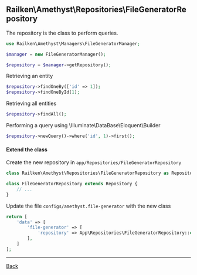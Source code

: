 ## Railken\Amethyst\Repositories\FileGeneratorRepository

The repository is the class to perform queries.

```php
use Railken\Amethyst\Managers\FileGeneratorManager;

$manager = new FileGeneratorManager();

$repository = $manager->getRepository();

```

Retrieving an entity

```php
$repository->findOneBy(['id' => 1]);
$repository->findOneById(1);

```

Retrieving all entities

```php
$repository->findAll();
```

Performing a query using \Illuminate\DataBase\Eloquent\Builder

```php
$repository->newQuery()->where('id', 1)->first();

```

#### Extend the class

Create the new repository in `app/Repositories/FileGeneratorRepository`
```php
class Railken\Amethyst\Repositories\FileGeneratorRepository as Repository;

class FileGeneratorRepository extends Repository {
	// ...
}
```
Update the file `configs/amethyst.file-generator` with the new class
```php
return [
    'data' => [
        'file-generator' => [
            'repository' => App\Repositories\FileGeneratorRepository::class,
        ],
    ]
];
```

---
[Back](index.md)
